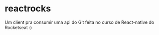 # reactrocks

Um client pra consumir uma api do Git feita no curso de React-native do Rocketseat :)
